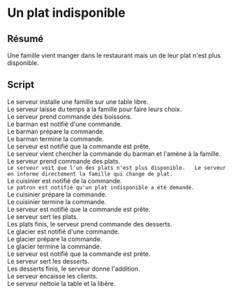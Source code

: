 Un plat indisponible
======================

Résumé
------
Une famille vient manger dans le restaurant mais un de leur plat n'est plus disponible.

Script
------
Le serveur installe une famille sur une table libre.  
Le serveur laisse du temps à la famille pour faire leurs choix.  
Le serveur prend commande des boissons.  
Le barman est notifié d'une commande.  
Le barman prépare la commande.  
Le barman termine la commande.  
Le serveur est notifié que la commande est prête.  
Le serveur vient chercher la commande du barman et l'amène à la famille.  
Le serveur prend commande des plats.  
`Le serveur voit que l'un des plats n'est plus disponible.  
Le serveur en informe directement la famille qui change de plat.`   
Le cuisinier est notifié de la commande.   
`Le patron est notifié qu'un plat indisponible a été demandé.`   
Le cuisinier prépare la commande.  
Le cuisinier termine la commande.  
Le serveur est notifié que la commande est prête.   
Le serveur sert les plats.  
Les plats finis, le serveur prend commande des desserts.  
Le glacier est notifié d'une commande.  
Le glacier prépare la commande.  
Le glacier termine la commande.  
Le serveur est notifié que la commande est prête.  
Le serveur sert les desserts.  
Les desserts finis, le serveur donne l'addition.  
Le serveur encaisse les clients.  
Le serveur nettoie la table et la libère.

